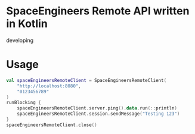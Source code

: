 # SpaceEngineers Remote API written in Kotlin
developing

# Usage
```kotlin
val spaceEngineersRemoteClient = SpaceEngineersRemoteClient(
    "http://localhost:8080",
    "0123456789"
)
runBlocking {
    spaceEngineersRemoteClient.server.ping().data.run(::println)
    spaceEngineersRemoteClient.session.sendMessage("Testing 123")
}
spaceEngineersRemoteClient.close()
```
